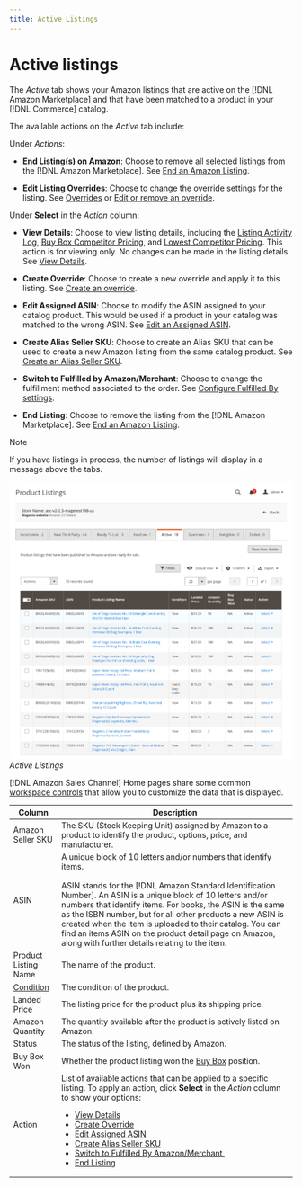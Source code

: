 ```yaml
---
title: Active Listings
---
```


# Active listings

The _Active_ tab shows your Amazon listings that are active on the [!DNL Amazon Marketplace] and that have been matched to a product in your [!DNL Commerce] catalog.

The available actions on the _Active_ tab include:

Under _Actions_:

- **End Listing(s) on Amazon**: Choose to remove all selected listings from the [!DNL Amazon Marketplace]. See [End an Amazon Listing](./end-listings-manually.md).

- **Edit Listing Overrides**: Choose to change the override settings for the listing. See [Overrides](./overrides.md) or [Edit or remove an override](./creating-editing-overrides.md#edit-override-single-listing).

Under **Select** in the _Action_ column:

- **View Details**: Choose to view listing details, including the [Listing Activity Log](./product-listing-details.md#listing-activity-log), [Buy Box Competitor Pricing](./product-listing-details.md#buy-box-competitor-pricing), and [Lowest Competitor Pricing](./product-listing-details.md#lowest-competitor-pricing). This action is for viewing only. No changes can be made in the listing details. See [View Details](./product-listing-details.md).

- **Create Override**: Choose to create a new override and apply it to this listing. See [Create an override](./creating-editing-overrides.md).

- **Edit Assigned ASIN**: Choose to modify the ASIN assigned to your catalog product. This would be used if a product in your catalog was matched to the wrong ASIN. See [Edit an Assigned ASIN](./edit-assigned-asin.md).

- **Create Alias Seller SKU**: Choose to create an Alias SKU that can be used to create a new Amazon listing from the same catalog product. See [Create an Alias Seller SKU](./create-alias-seller-sku.md).

- **Switch to Fulfilled by Amazon/Merchant**: Choose to change the fulfillment method associated to the order. See [Configure Fulfilled By settings](./fulfilled-by.md#configure-fulfilled-by-settings).

- **End Listing**: Choose to remove the listing from the [!DNL Amazon Marketplace]. See [End an Amazon Listing](./end-listings-manually.md).

>[!NOTE]
>
>If you have listings in process, the number of listings will display in a message above the tabs.

![](assets/amazon-active-listings.png)
_Active Listings_

[!DNL Amazon Sales Channel] Home pages share some common [workspace controls](./workspace-controls.md) that allow you to customize the data that is displayed.

|Column|Description|
|--- |--- |
|Amazon Seller SKU|The SKU (Stock Keeping Unit) assigned by Amazon to a product to identify the product, options, price, and manufacturer.|
|ASIN|A unique block of 10 letters and/or numbers that identify items. <br><br>ASIN stands for the [!DNL Amazon Standard Identification Number]. An ASIN is a unique block of 10 letters and/or numbers that identify items. For books, the ASIN is the same as the ISBN number, but for all other products a new ASIN is created when the item is uploaded to their catalog. You can find an items ASIN on the product detail page on Amazon, along with further details relating to the item.|
|Product Listing Name|The name of the product.|
|[Condition](./product-listing-condition.md)|The condition of the product.|
|Landed Price|The listing price for the product plus its shipping price.|
|Amazon Quantity|The quantity available after the product is actively listed on Amazon.|
|Status|The status of the listing, defined by Amazon.|
|Buy Box Won|Whether the product listing won the [Buy Box](./buy-box-competitor-pricing.md) position.|
|Action|List of available actions that can be applied to a specific listing. To apply an action, click **Select** in the _Action_ column to show your options:<ul><li>[View Details](./product-listing-details.md)</li><li>[Create Override](./creating-editing-overrides.md)</li><li>[Edit Assigned ASIN](./edit-assigned-asin.md)</li><li>[Create Alias Seller SKU](./create-alias-seller-sku.md#region-specific)</li><li>[Switch to Fulfilled By Amazon/Merchant ](./fulfilled-by.md#configure-fulfilled-by-settings)</li><li>[End Listing](./end-listings-manually.md)</li></ul>|
